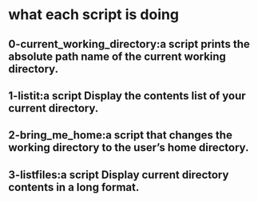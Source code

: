# what each script is doing
## 0-current_working_directory:a script prints the absolute path name of the current working directory.
## 1-listit:a script Display the contents list of your current directory.
## 2-bring_me_home:a script that changes the working directory to the user’s home directory.
## 3-listfiles:a script Display current directory contents in a long format.
